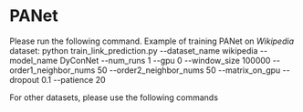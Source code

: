 # PANet
Please run the following command.
Example of training PANet on *Wikipedia* dataset:
python train_link_prediction.py --dataset_name wikipedia --model_name DyConNet --num_runs 1 --gpu 0 --window_size 100000 --order1_neighbor_nums 50 --order2_neighbor_nums 50 --matrix_on_gpu --dropout 0.1 --patience 20

For other datasets, please use the following commands
